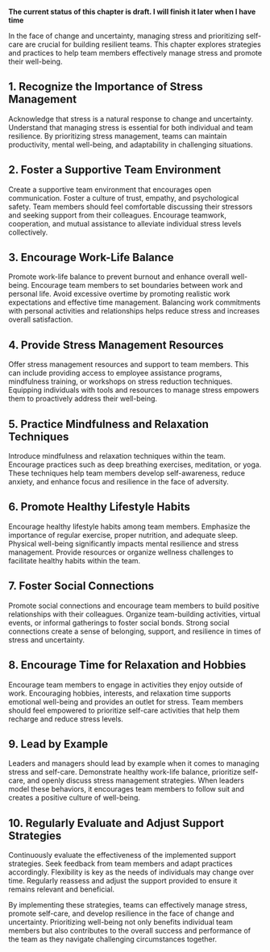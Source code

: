 **The current status of this chapter is draft. I will finish it later when I have time**

In the face of change and uncertainty, managing stress and prioritizing self-care are crucial for building resilient teams. This chapter explores strategies and practices to help team members effectively manage stress and promote their well-being.

**1. Recognize the Importance of Stress Management**
----------------------------------------------------

Acknowledge that stress is a natural response to change and uncertainty. Understand that managing stress is essential for both individual and team resilience. By prioritizing stress management, teams can maintain productivity, mental well-being, and adaptability in challenging situations.

**2. Foster a Supportive Team Environment**
-------------------------------------------

Create a supportive team environment that encourages open communication. Foster a culture of trust, empathy, and psychological safety. Team members should feel comfortable discussing their stressors and seeking support from their colleagues. Encourage teamwork, cooperation, and mutual assistance to alleviate individual stress levels collectively.

**3. Encourage Work-Life Balance**
----------------------------------

Promote work-life balance to prevent burnout and enhance overall well-being. Encourage team members to set boundaries between work and personal life. Avoid excessive overtime by promoting realistic work expectations and effective time management. Balancing work commitments with personal activities and relationships helps reduce stress and increases overall satisfaction.

**4. Provide Stress Management Resources**
------------------------------------------

Offer stress management resources and support to team members. This can include providing access to employee assistance programs, mindfulness training, or workshops on stress reduction techniques. Equipping individuals with tools and resources to manage stress empowers them to proactively address their well-being.

**5. Practice Mindfulness and Relaxation Techniques**
-----------------------------------------------------

Introduce mindfulness and relaxation techniques within the team. Encourage practices such as deep breathing exercises, meditation, or yoga. These techniques help team members develop self-awareness, reduce anxiety, and enhance focus and resilience in the face of adversity.

**6. Promote Healthy Lifestyle Habits**
---------------------------------------

Encourage healthy lifestyle habits among team members. Emphasize the importance of regular exercise, proper nutrition, and adequate sleep. Physical well-being significantly impacts mental resilience and stress management. Provide resources or organize wellness challenges to facilitate healthy habits within the team.

**7. Foster Social Connections**
--------------------------------

Promote social connections and encourage team members to build positive relationships with their colleagues. Organize team-building activities, virtual events, or informal gatherings to foster social bonds. Strong social connections create a sense of belonging, support, and resilience in times of stress and uncertainty.

**8. Encourage Time for Relaxation and Hobbies**
------------------------------------------------

Encourage team members to engage in activities they enjoy outside of work. Encouraging hobbies, interests, and relaxation time supports emotional well-being and provides an outlet for stress. Team members should feel empowered to prioritize self-care activities that help them recharge and reduce stress levels.

**9. Lead by Example**
----------------------

Leaders and managers should lead by example when it comes to managing stress and self-care. Demonstrate healthy work-life balance, prioritize self-care, and openly discuss stress management strategies. When leaders model these behaviors, it encourages team members to follow suit and creates a positive culture of well-being.

**10. Regularly Evaluate and Adjust Support Strategies**
--------------------------------------------------------

Continuously evaluate the effectiveness of the implemented support strategies. Seek feedback from team members and adapt practices accordingly. Flexibility is key as the needs of individuals may change over time. Regularly reassess and adjust the support provided to ensure it remains relevant and beneficial.

By implementing these strategies, teams can effectively manage stress, promote self-care, and develop resilience in the face of change and uncertainty. Prioritizing well-being not only benefits individual team members but also contributes to the overall success and performance of the team as they navigate challenging circumstances together.
